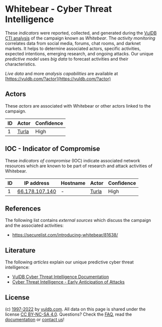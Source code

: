 # Whitebear - Cyber Threat Intelligence

These _indicators_ were reported, collected, and generated during the [VulDB CTI analysis](https://vuldb.com/?kb.cti) of the campaign known as _Whitebear_. The _activity monitoring_ correlates data from social media, forums, chat rooms, and darknet markets. It helps to determine associated actors, specific activities, expected intentions, emerging research, and ongoing attacks. Our unique _predictive model_ uses _big data_ to forecast activities and their characteristics.

_Live data_ and more _analysis capabilities_ are available at [https://vuldb.com/?actor](https://vuldb.com/?actor)

## Actors

These _actors_ are associated with Whitebear or other actors linked to the campaign.

ID | Actor | Confidence
-- | ----- | ----------
1 | [Turla](https://vuldb.com/?actor.turla) | High

## IOC - Indicator of Compromise

These _indicators of compromise_ (IOC) indicate associated network resources which are known to be part of research and attack activities of Whitebear.

ID | IP address | Hostname | Actor | Confidence
-- | ---------- | -------- | ----- | ----------
1 | [66.178.107.140](https://vuldb.com/?ip.66.178.107.140) | - | [Turla](https://vuldb.com/?actor.turla) | High

## References

The following list contains _external sources_ which discuss the campaign and the associated activities:

* https://securelist.com/introducing-whitebear/81638/

## Literature

The following _articles_ explain our unique predictive cyber threat intelligence:

* [VulDB Cyber Threat Intelligence Documentation](https://vuldb.com/?kb.cti)
* [Cyber Threat Intelligence - Early Anticipation of Attacks](https://www.scip.ch/en/?labs.20201022)

## License

(c) [1997-2022](https://vuldb.com/?kb.changelog) by [vuldb.com](https://vuldb.com/?kb.about). All data on this page is shared under the license [CC BY-NC-SA 4.0](https://creativecommons.org/licenses/by-nc-sa/4.0/). Questions? Check the [FAQ](https://vuldb.com/?kb.faq), read the [documentation](https://vuldb.com/?kb) or [contact us](https://vuldb.com/?contact)!
